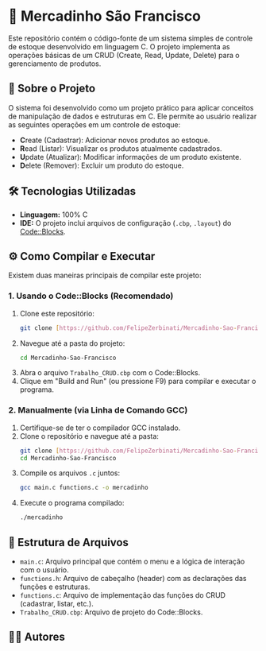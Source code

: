 # 🛒 Mercadinho São Francisco

Este repositório contém o código-fonte de um sistema simples de controle de estoque desenvolvido em linguagem C. O projeto implementa as operações básicas de um CRUD (Create, Read, Update, Delete) para o gerenciamento de produtos.

## 🚀 Sobre o Projeto

O sistema foi desenvolvido como um projeto prático para aplicar conceitos de manipulação de dados e estruturas em C. Ele permite ao usuário realizar as seguintes operações em um controle de estoque:

* **C**reate (Cadastrar): Adicionar novos produtos ao estoque.
* **R**ead (Listar): Visualizar os produtos atualmente cadastrados.
* **U**pdate (Atualizar): Modificar informações de um produto existente.
* **D**elete (Remover): Excluir um produto do estoque.

## 🛠️ Tecnologias Utilizadas

* **Linguagem:** 100% C
* **IDE:** O projeto inclui arquivos de configuração (`.cbp`, `.layout`) do [Code::Blocks](http://www.codeblocks.org/).

## ⚙️ Como Compilar e Executar

Existem duas maneiras principais de compilar este projeto:

### 1. Usando o Code::Blocks (Recomendado)

1.  Clone este repositório:
    ```bash
    git clone [https://github.com/FelipeZerbinati/Mercadinho-Sao-Francisco.git](https://github.com/FelipeZerbinati/Mercadinho-Sao-Francisco.git)
    ```
2.  Navegue até a pasta do projeto:
    ```bash
    cd Mercadinho-Sao-Francisco
    ```
3.  Abra o arquivo `Trabalho_CRUD.cbp` com o Code::Blocks.
4.  Clique em "Build and Run" (ou pressione F9) para compilar e executar o programa.

### 2. Manualmente (via Linha de Comando GCC)

1.  Certifique-se de ter o compilador GCC instalado.
2.  Clone o repositório e navegue até a pasta:
    ```bash
    git clone [https://github.com/FelipeZerbinati/Mercadinho-Sao-Francisco.git](https://github.com/FelipeZerbinati/Mercadinho-Sao-Francisco.git)
    cd Mercadinho-Sao-Francisco
    ```
3.  Compile os arquivos `.c` juntos:
    ```bash
    gcc main.c functions.c -o mercadinho
    ```
4.  Execute o programa compilado:
    ```bash
    ./mercadinho
    ```

## 📂 Estrutura de Arquivos

* `main.c`: Arquivo principal que contém o menu e a lógica de interação com o usuário.
* `functions.h`: Arquivo de cabeçalho (header) com as declarações das funções e estruturas.
* `functions.c`: Arquivo de implementação das funções do CRUD (cadastrar, listar, etc.).
* `Trabalho_CRUD.cbp`: Arquivo de projeto do Code::Blocks.

## 👨‍💻 Autores
